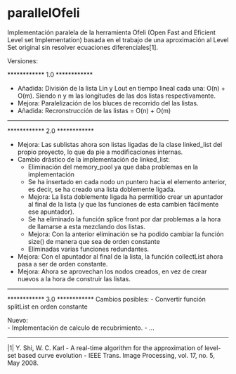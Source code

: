 # parallelOfeli

Implementación paralela de la herramienta Ofeli (Open Fast and Eficient Level set Implementation) basada en el trabajo de una aproximación al Level Set original sin resolver ecuaciones diferenciales[1].

Versiones:

************ 1.0 ************

- Añadida: División de la lista Lin y Lout en tiempo lineal cada una: O(n) + O(m). Siendo n y m las longitudes de las dos listas respectivamente.
- Mejora: Paralelización de los bluces de recorrido del las listas.
- Añadida: Recronstrucción de las listas = O(n) + O(m)

******************************


************ 2.0 ************
- Mejora: Las sublistas ahora son listas ligadas de la clase linked_list del propio proyecto, lo que da pie a modificaciones internas.
- Cambio drástico de la implementación de linked_list:
	- Eliminación del memory_pool ya que daba problemas en la implementación
	- Se ha insertado en cada nodo un puntero hacia el elemento anterior, es decir, se ha creado una lista doblemente ligada. 
	- Mejora: La lista doblemente ligada ha permitido crear un apuntador al final de la lista (y que las funciones de esta cambien fácilmente ese apuntador).
	- Se ha eliminado la función splice front por dar problemas a la hora de llamarse a esta mezclando dos listas.
	- Mejora: Con la anterior eliminación se ha podido cambiar la función size() de manera que sea de orden constante
	- Eliminadas varias funciones redundantes.
- Mejora: Con el apuntador al final de la lista, la función collectList ahora pasa a ser de orden constante.
- Mejora: Ahora se aprovechan los nodos creados, en vez de crear nuevos a la hora de construir las listas.
******************************


************ 3.0 ************
Cambios posibles:
	- Convertir función splitList en orden constante

Nuevo:	
	- Implementación de calculo de recubrimiento.
	- ...
******************************

|1| Y. Shi, W. C. Karl - A real-time algorithm for the approximation of level-set based curve evolution - IEEE Trans. Image Processing, vol. 17, no. 5, May 2008.


